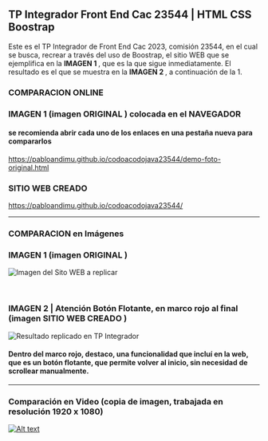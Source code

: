 <h2> TP Integrador Front End Cac 23544 | HTML CSS Boostrap </h2>

Este es el TP Integrador de Front End Cac 2023, comisión 23544, en el cual se busca, recrear a través del uso de Boostrap, el sitio WEB que se ejemplifica en la <b> IMAGEN 1 </b>, que es la que sigue inmediatamente. 
El resultado es el que se muestra en la <b> IMAGEN 2 </b> , a continuación de la 1.

<h3> COMPARACION ONLINE </h3>

<h3> IMAGEN 1 (imagen <b> ORIGINAL </b> ) colocada en el NAVEGADOR </h3>
<h4> se recomienda abrir cada uno de los enlaces en una pestaña nueva para compararlos </h4>

https://pabloandimu.github.io/codoacodojava23544/demo-foto-original.html

<h3> <b> SITIO WEB CREADO </b>  </h3>

https://pabloandimu.github.io/codoacodojava23544/

-------------------------------------------------------------------

<h3> COMPARACION en Imágenes </h3>

<h3> IMAGEN 1 (imagen <b> ORIGINAL </b> ) </h3>

![Imagen del Sito WEB a replicar](https://github.com/pabloandimu/codoacodojava23544/assets/98019149/ad3da59c-0ddb-4a36-9504-77c171efc5eb)

<br>
<h3> IMAGEN 2 | Atención Botón Flotante, en marco rojo al final (imagen <b> SITIO WEB CREADO </b> ) </h3>

![Resultado replicado en TP Integrador](https://github.com/pabloandimu/codoacodojava23544/assets/98019149/166cfbfd-a658-47f8-a5c6-b8ae11270a59)

<h4> Dentro del marco rojo, destaco, una funcionalidad que incluí en la web, que es un botón flotante, que permite volver al inicio, sin necesidad de scrollear manualmente. </h4>

-------------------------------------------------------------------

<h3> Comparación en Video (copia de imagen, trabajada en resolución 1920 x 1080) </h3>

[![Alt text](https://github.com/pabloandimu/codoacodojava23544/assets/98019149/aaa8ca86-49ce-4a7a-a97e-3cf7541a7dbd)](https://www.youtube.com/watch?v=AtMIMJRlbJs)
